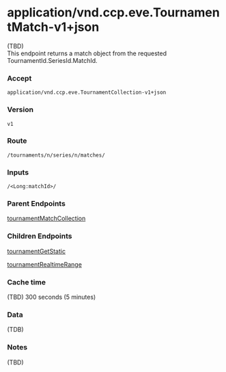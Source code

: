 # application/vnd.ccp.eve.TournamentMatch-v1+json
(TBD)  
This endpoint returns a match object from the requested TournamentId.SeriesId.MatchId.

### Accept
`application/vnd.ccp.eve.TournamentCollection-v1+json`

### Version
`v1`

### Route
`/tournaments/n/series/n/matches/`

### Inputs

`/<Long:matchId>/`

### Parent Endpoints
[tournamentMatchCollection](tournamentMatchCollection.md)

### Children Endpoints
[tournamentGetStatic](tournamentGetStatic.md)

[tournamentRealtimeRange](tournamentRealtimeRange.md)

### Cache time

(TBD) 300 seconds (5 minutes)

### Data
(TDB)        
        		
### Notes
(TBD)

